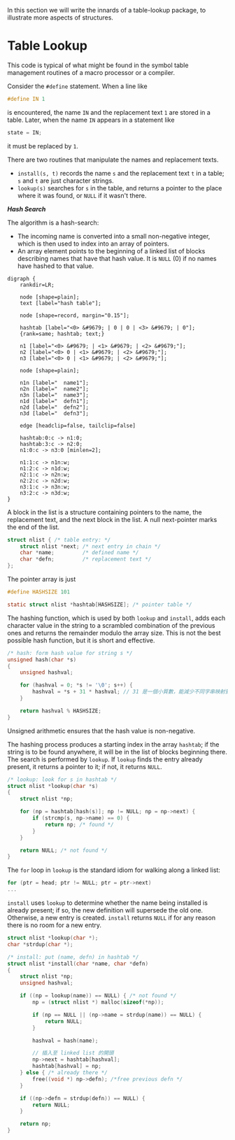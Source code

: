 In this section we will write the innards of a table-lookup package, to illustrate more aspects of structures.

# Table Lookup

This code is typical of what might be found in the symbol table management routines of a macro processor or a compiler.

<div class="alert-example">

Consider the `#define` statement. When a line like

```c
#define IN 1
```

is encountered, the name `IN` and the replacement text `1` are stored in a table. Later, when the name `IN` appears in a statement like

```c
state = IN;
```

it must be replaced by `1`.

</div>

There are two routines that manipulate the names and replacement texts.

- `install(s, t)` records the name `s` and the replacement text `t` in a table; `s` and `t` are just character strings.
- `lookup(s)` searches for `s` in the table, and returns a pointer to the place where it was found, or `NULL` if it wasn't there.

***Hash Search***

The algorithm is a hash-search:

- The incoming name is converted into a small non-negative integer, which is then used to index into an array of pointers.
- An array element points to the beginning of a linked list of blocks describing names that have that hash value. It is `NULL` (0) if no names have hashed to that value.

```graphviz
digraph {
    rankdir=LR;

    node [shape=plain];
    text [label="hash table"];

    node [shape=record, margin="0.15"];

    hashtab [label="<0> &#9679; | 0 | 0 | <3> &#9679; | 0"];
    {rank=same; hashtab; text;}

    n1 [label="<0> &#9679; | <1> &#9679; | <2> &#9679;"];
    n2 [label="<0> 0 | <1> &#9679; | <2> &#9679;"];
    n3 [label="<0> 0 | <1> &#9679; | <2> &#9679;"];

    node [shape=plain];

    n1n [label="  name1"];
    n2n [label="  name2"];
    n3n [label="  name3"];
    n1d [label="  defn1"];
    n2d [label="  defn2"];
    n3d [label="  defn3"];

    edge [headclip=false, tailclip=false]

    hashtab:0:c -> n1:0;
    hashtab:3:c -> n2:0;
    n1:0:c -> n3:0 [minlen=2];

    n1:1:c -> n1n:w;
    n1:2:c -> n1d:w;
    n2:1:c -> n2n:w;
    n2:2:c -> n2d:w;
    n3:1:c -> n3n:w;
    n3:2:c -> n3d:w;
}
```

A block in the list is a structure containing pointers to the name, the replacement text, and the next block in the list. A null next-pointer marks the end of the list.

```c
struct nlist { /* table entry: */
    struct nlist *next; /* next entry in chain */
    char *name;         /* defined name */
    char *defn;         /* replacement text */
};
```

The pointer array is just

```c
#define HASHSIZE 101

static struct nlist *hashtab[HASHSIZE]; /* pointer table */
```

The hashing function, which is used by both `lookup` and `install`, adds each character value in the string to a scrambled combination of the previous ones and returns the remainder modulo the array size. This is not the best possible hash function, but it is short and effective.

```c
/* hash: form hash value for string s */
unsigned hash(char *s)
{
    unsigned hashval;

    for (hashval = 0; *s != '\0'; s++) {
        hashval = *s + 31 * hashval; // 31 是一個小質數，能減少不同字串映射到相同雜湊值的機率。
    }

    return hashval % HASHSIZE;
}
```

Unsigned arithmetic ensures that the hash value is non-negative.

The hashing process produces a starting index in the array `hashtab`; if the string is to be found anywhere, it will be in the list of blocks beginning there. The search is performed by `lookup`. If `lookup` finds the entry already present, it returns a pointer to it; if not, it returns `NULL`.

```c
/* lookup: look for s in hashtab */
struct nlist *lookup(char *s)
{
    struct nlist *np;

    for (np = hashtab[hash(s)]; np != NULL; np = np->next) {
        if (strcmp(s, np->name) == 0) {
            return np; /* found */
        }
    }

    return NULL; /* not found */
}
```

The `for` loop in `lookup` is the standard idiom for walking along a linked list:

```c
for (ptr = head; ptr != NULL; ptr = ptr->next)
...
```

`install` uses `lookup` to determine whether the name being installed is already present; if so, the new definition will supersede the old one. Otherwise, a new entry is created. `install` returns `NULL` if for any reason there is no room for a new entry.

```c
struct nlist *lookup(char *);
char *strdup(char *);

/* install: put (name, defn) in hashtab */
struct nlist *install(char *name, char *defn)
{
    struct nlist *np;
    unsigned hashval;

    if ((np = lookup(name)) == NULL) { /* not found */
        np = (struct nlist *) malloc(sizeof(*np));

        if (np == NULL || (np->name = strdup(name)) == NULL) {
            return NULL;
        }

        hashval = hash(name);

        // 插入至 linked list 的開頭
        np->next = hashtab[hashval];
        hashtab[hashval] = np;
    } else { /* already there */
        free((void *) np->defn); /*free previous defn */
    }

    if ((np->defn = strdup(defn)) == NULL) {
        return NULL;
    }

    return np;
}
```
